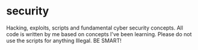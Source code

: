 # security
Hacking, exploits, scripts and fundamental cyber security concepts.
All code is written by me based on concepts I've been learning.
Please do not use the scripts for anything Illegal. BE SMART!
